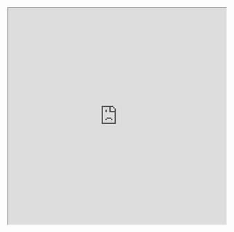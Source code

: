 <style>
  iframe {
    width: 100%;
    height: 500px;
  }
</style>

<iframe src="https://mentalcanvas.com/vm/tr7fbzu/scene/"></iframe>

